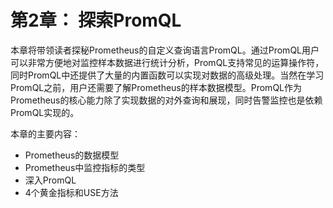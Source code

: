 # 第2章： 探索PromQL

本章将带领读者探秘Prometheus的自定义查询语言PromQL。通过PromQL用户可以非常方便地对监控样本数据进行统计分析，PromQL支持常见的运算操作符，同时PromQL中还提供了大量的内置函数可以实现对数据的高级处理。当然在学习PromQL之前，用户还需要了解Prometheus的样本数据模型。PromQL作为Prometheus的核心能力除了实现数据的对外查询和展现，同时告警监控也是依赖PromQL实现的。

本章的主要内容：

* Prometheus的数据模型
* Prometheus中监控指标的类型
* 深入PromQL
* 4个黄金指标和USE方法
